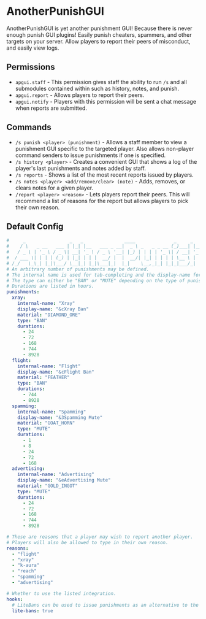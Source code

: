 # AnotherPunishGUI

AnotherPunishGUI is yet another punishment GUI! Because there is never enough punish GUI plugins! Easily punish cheaters,
spammers, and other targets on your server. Allow players to report their peers of misconduct, and easily view logs.

## Permissions
- `apgui.staff` - This permission gives staff the ability to run `/s` and all submodules contained within such as history, notes, and punish.
- `apgui.report` - Allows players to report their peers.
- `apgui.notify` - Players with this permission will be sent a chat message when reports are submitted.

## Commands
- `/s punish <player> (punishment)` - Allows a staff member to view a punishment GUI specific to the targeted player. 
Also allows non-player command senders to issue punishments if one is specified.
- `/s history <player>` - Creates a convenient GUI that shows a log of the player's last punishments and notes added by staff.
- `/s reports` - Shows a list of the most recent reports issued by players.
- `/s notes <player> <add/remove/clear> (note)` - Adds, removes, or clears notes for a given player.
- `/report <player> <reason>` - Lets players report their peers. This will recommend a list of reasons for the report but
allows players to pick their own reason.

## Default Config
```yaml
#     _                _   _               ____              _     _      ____   _   ___
#    / \   _ __   ___ | |_| |__   ___ _ __|  _ \ _   _ _ __ (_)___| |__  / ___| | | |_ _|
#   / _ \ | '_ \ / _ \| __| '_ \ / _ \ '__| |_) | | | | '_ \| / __| '_ \| |  _| | | || |
#  / ___ \| | | | (_) | |_| | | |  __/ |  |  __/| |_| | | | | \__ \ | | | |_| | |_| || |
# /_/   \_\_| |_|\___/ \__|_| |_|\___|_|  |_|    \__,_|_| |_|_|___/_| |_|\____|\___/|___|
# An arbitrary number of punishments may be defined.
# The internal name is used for tab-completing and the display-name for GUI.
# The type can either be "BAN" or "MUTE" depending on the type of punishment to deal.
# Durations are listed in hours.
punishments:
  xray:
    internal-name: "Xray"
    display-name: "&cXray Ban"
    material: "DIAMOND_ORE"
    type: "BAN"
    durations:
      - 24
      - 72
      - 168
      - 744
      - 8928
  flight:
    internal-name: "Flight"
    display-name: "&cFlight Ban"
    material: "FEATHER"
    type: "BAN"
    durations:
      - 744
      - 8928
  spamming:
    internal-name: "Spamming"
    display-name: "&3Spamming Mute"
    material: "GOAT_HORN"
    type: "MUTE"
    durations:
      - 1
      - 8
      - 24
      - 72
      - 168
  advertising:
    internal-name: "Advertising"
    display-name: "&eAdvertising Mute"
    material: "GOLD_INGOT"
    type: "MUTE"
    durations:
      - 24
      - 72
      - 168
      - 744
      - 8928

# These are reasons that a player may wish to report another player.
# Players will also be allowed to type in their own reason.
reasons:
  - "flight"
  - "xray"
  - "k-aura"
  - "reach"
  - "spamming"
  - "advertising"

# Whether to use the listed integration.
hooks:
  # LiteBans can be used to issue punishments as an alternative to the built-in system.
  lite-bans: true
```
